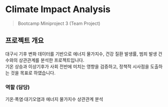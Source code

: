 # Climate Impact Analysis
> Bootcamp Miniproject 3 (Team Project)

## 프로젝트 개요
대구시 기후 변화 데이터를 기반으로 에너지 물가지수, 건강 질환 발생률, 범죄 발생 건수와의 상관관계를 분석한 프로젝트입니다.  
기온 상승과 이상기후가 사회 전반에 미치는 영향을 검증하고, 정책적 시사점을 도출하는 것을 목표로 하였습니다.

### 역할 (담당)
기온·폭염·대기오염과 에너지 물가지수 상관관계 분석